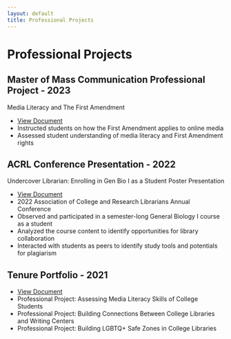 ```yaml
---
layout: default
title: Professional Projects
---
```


# Professional Projects

## Master of Mass Communication Professional Project - 2023
Media Literacy and The First Amendment
* [View Document](https://docs.google.com/document/d/1Y_9EQjGvano1JyXRpXpZd6SEOY34oQC9/edit?usp=share_link&ouid=111099948201186544509&rtpof=true&sd=true)
* Instructed students on how the First Amendment applies to online media
* Assessed student understanding of media literacy and First Amendment rights

## ACRL Conference Presentation - 2022
Undercover Librarian: Enrolling in Gen Bio I as a Student
Poster Presentation 
* [View Document](https://www.canva.com/design/DAFKPiDg92w/pe9Ezrnt_WQlvxshSE3pgw/edit?utm_content=DAFKPiDg92w&utm_campaign=designshare&utm_medium=link2&utm_source=sharebutton)
* 2022 Association of College and Research Librarians Annual Conference 
* Observed and participated in a semester-long General Biology I course as a student 
* Analyzed the course content to identify opportunities for library collaboration
* Interacted with students as peers to identify study tools and potentials for plagiarism

## Tenure Portfolio - 2021
* [View Document](https://drive.google.com/file/d/1YgeyYWyUuyChvuDngv8UvhkkOpNpE3wP/view?usp=share_link)
* Professional Project: Assessing Media Literacy Skills of College Students
* Professional Project: Building Connections Between College Libraries and Writing Centers
* Professional Project: Building LGBTQ+ Safe Zones in College Libraries